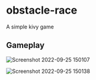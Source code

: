 # obstacle-race
A simple kivy game

## Gameplay

![Screenshot 2022-09-25 150107](https://user-images.githubusercontent.com/76550448/192137096-5f8180be-9009-42a6-8e7b-9454f062b3f1.png)

![Screenshot 2022-09-25 150138](https://user-images.githubusercontent.com/76550448/192137108-34192384-9c0c-44a4-a2e6-a3577587de3c.png)
